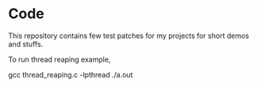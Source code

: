 Code
====

This repository contains few test patches for my projects for short demos and stuffs.


To run thread reaping example,

gcc thread_reaping.c -lpthread
./a.out
